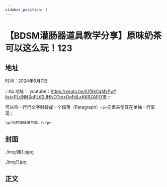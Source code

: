 ```yaml
---
sidebar_position: 1
---
```

# 【BDSM灌肠器道具教学分享】原味奶茶可以这么玩！123

## 地址

时间：2024年6月7日

:::tip 地址：
youtube：https://youtu.be/iUf9k0gMsPw?list=PLdNNSqPL63JHNOTrdxOoFdLxKKRZAPO1B
:::

可以将一行行文字封装成一个段落（Paragraph）`<p>`元素来使其在单独一行呈现：

```html
<p>我的猫咪脾气爆:)</p>
```

## 封面

./img/集1.pjpg

[./img/1.jpg]()

## 正文
